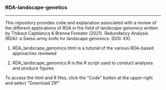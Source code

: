 ### RDA-landscape-genetics
-------------------

This repository provides code and explanation associated with a review of the different applications of RDA in the field of landscape genomics written by Thibaut Capblancq & Brenna Forester (2021). Redundancy Analysis (RDA): a Swiss-army knife for landscape genomics. (DOI: XX)

1. RDA_landscape_genomics.html is a tutorial of the various RDA-based approaches reviewed

2. RDA_landscape_genomics.R is the R script used to conduct analyses and produce figures

To access the html and R files, click the "Code" button at the upper right and select "Download ZIP".
